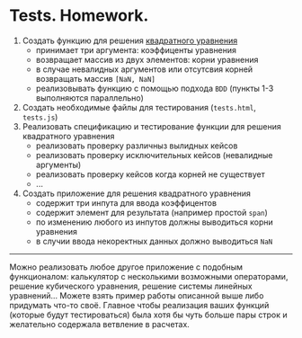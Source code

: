 # Tests. Homework.

1. Создать функцию для решения [квадратного уравнения](https://skysmart.ru/articles/mathematic/kak-reshat-kvadratnye-uravneniya)
    - принимает три аргумента: коэффиценты уравнения
    - возвращает массив из двух элементов: корни уравнения
    - в случае невалидных аргументов или отсутсвия корней возвращать массив `[NaN, NaN]`
    - реализовывать функцию с помощью подхода `BDD` (пункты 1-3 выполняются параллельно)
1. Создать необходимые файлы для тестирования (`tests.html`, `tests.js`)
1. Реализовать спецификацию и тестирование функции для решения квадратного уравнения 
    - реализовать проверку различныз вылидных кейсов
    - реализовать проверку исключительных кейсов (невалидные аргументы)
    - реализовать проверку кейсов когда корней не существует
    - ...
1. Создать приложение для решения квадратного уравнения
    - содержит три инпута для ввода коэффицентов
    - содержит элемент для результата (например простой `span`)
    - по изменению любого из инпутов должны выводиться корни уравнения
    - в случии ввода некоректных данных должно выводиться `NaN`

---

Можно реализовать любое другое приложение с подобным функционалом: калькулятор с несколькими возможными операторами, решение кубического уравнения, решение системы линейных уравнений... Можете взять пример работы описанной выше либо придумать что-то своё. Главное чтобы реализация ваших функций (которые будут тестироваться) была хотя бы чуть больше пары строк и желательно содержала ветвление в расчетах. 